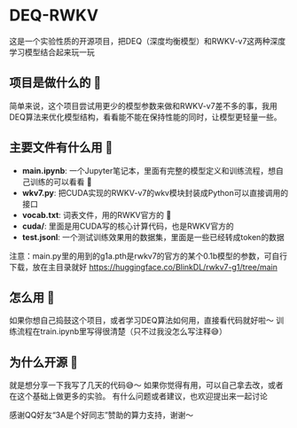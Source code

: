 # DEQ-RWKV

这是一个实验性质的开源项目，把DEQ（深度均衡模型）和RWKV-v7这两种深度学习模型结合起来玩一玩

## 项目是做什么的 🤔

简单来说，这个项目尝试用更少的模型参数来做和RWKV-v7差不多的事，我用DEQ算法来优化模型结构，看看能不能在保持性能的同时，让模型更轻量一些。

## 主要文件有什么用 📁

- **main.ipynb**: 一个Jupyter笔记本，里面有完整的模型定义和训练流程，想自己训练的可以看看 🔬
- **wkv7.py**: 把CUDA实现的RWKV-v7的wkv模块封装成Python可以直接调用的接口 
- **vocab.txt**: 词表文件，用的RWKV官方的 📝
- **cuda/**: 里面是用CUDA写的核心计算代码，也是RWKV官方的
- **test.jsonl**: 一个测试训练效果用的数据集，里面是一些已经转成token的数据

注意：main.py里的用到的g1a.pth是rwkv7的官方的某个0.1b模型的参数，可自行下载，放在主目录就好
https://huggingface.co/BlinkDL/rwkv7-g1/tree/main

## 怎么用 🚀

如果你想自己捣鼓这个项目，或者学习DEQ算法如何用，直接看代码就好啦～ 训练流程在train.ipynb里写得很清楚（只不过我没怎么写注释😅）

## 为什么开源 🌟

就是想分享一下我写了几天的代码😅～
如果你觉得有用，可以自己拿去改，或者在这个基础上做更多的实验。
有什么问题或者建议，也欢迎提出来一起讨论

感谢QQ好友“3A是个好同志”赞助的算力支持，谢谢～
